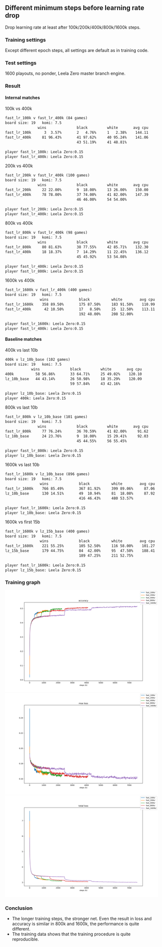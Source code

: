 ## Different minimum steps before learning rate drop

Drop learning rate at least after 100k/200k/400k/800k/1600k steps.

### Training settings

Except different epoch steps, all settings are default as in training code.

### Test settings

1600 playouts, no ponder, Leela Zero master branch engine.

### Result

#### Internal matches

100k vs 400k
```
fast_lr_100k v fast_lr_400k (84 games)
board size: 19   komi: 7.5
               wins              black         white       avg cpu
fast_lr_100k      3  3.57%       2   4.76%     1   2.38%    144.11
fast_lr_400k     81 96.43%       41 97.62%     40 95.24%    141.06
                                 43 51.19%     41 48.81%

player fast_lr_100k: Leela Zero:0.15
player fast_lr_400k: Leela Zero:0.15
```

200k vs 400k
```
fast_lr_200k v fast_lr_400k (100 games)
board size: 19   komi: 7.5
               wins              black         white       avg cpu
fast_lr_200k     22 22.00%       9  18.00%     13 26.00%    150.00
fast_lr_400k     78 78.00%       37 74.00%     41 82.00%    147.39
                                 46 46.00%     54 54.00%

player fast_lr_200k: Leela Zero:0.15
player fast_lr_400k: Leela Zero:0.15
```

800k vs 400k
```
fast_lr_800k v fast_lr_400k (98 games)
board size: 19   komi: 7.5
               wins              black         white       avg cpu
fast_lr_800k     80 81.63%       38 77.55%     42 85.71%    132.30
fast_lr_400k     18 18.37%       7  14.29%     11 22.45%    136.12
                                 45 45.92%     53 54.08%

player fast_lr_400k: Leela Zero:0.15
player fast_lr_800k: Leela Zero:0.15
```

1600k vs 400k
```
fast_lr_1600k v fast_lr_400k (400 games)
board size: 19   komi: 7.5
                wins              black          white        avg cpu
fast_lr_1600k    358 89.50%       175 87.50%     183 91.50%    110.99
fast_lr_400k      42 10.50%       17   8.50%     25  12.50%    113.11
                                  192 48.00%     208 52.00%

player fast_lr_1600k: Leela Zero:0.15
player fast_lr_400k: Leela Zero:0.15
```

#### Baseline matches

400k vs last 10b
```
400k v lz_10b_base (102 games)
board size: 19   komi: 7.5
            wins              black         white       avg cpu
400k          58 56.86%       33 64.71%     25 49.02%    120.10
lz_10b_base   44 43.14%       26 50.98%     18 35.29%    120.09
                              59 57.84%     43 42.16%

player lz_10b_base: Leela Zero:0.15
player 400k: Leela Zero:0.15
```

800k vs last 10b
```
fast_lr_800k v lz_10b_base (101 games)
board size: 19   komi: 7.5
               wins              black         white       avg cpu
fast_lr_800k     77 76.24%       36 70.59%     41 82.00%     91.62
lz_10b_base      24 23.76%       9  18.00%     15 29.41%     92.03
                                 45 44.55%     56 55.45%

player fast_lr_800k: Leela Zero:0.15
player lz_10b_base: Leela Zero:0.15
```

1600k vs last 10b
```
fast_lr_1600k v lz_10b_base (896 games)
board size: 19   komi: 7.5
                wins              black          white        avg cpu
fast_lr_1600k    766 85.49%       367 81.92%     399 89.06%     87.06
lz_10b_base      130 14.51%       49  10.94%     81  18.08%     87.92
                                  416 46.43%     480 53.57%

player fast_lr_1600k: Leela Zero:0.15
player lz_10b_base: Leela Zero:0.15
```

1600k vs first 15b
```
fast_lr_1600k v lz_15b_base (400 games)
board size: 19   komi: 7.5
                wins              black          white        avg cpu
fast_lr_1600k    221 55.25%       105 52.50%     116 58.00%    101.27
lz_15b_base      179 44.75%       84  42.00%     95  47.50%    188.41
                                  189 47.25%     211 52.75%

player fast_lr_1600k: Leela Zero:0.15
player lz_15b_base: Leela Zero:0.15
```

### Training graph

![fig_0](../data_prepare/image/different_steps_0.png)  
![fig_1](../data_prepare/image/different_steps_1.png)  
![fig_2](../data_prepare/image/different_steps_2.png)  

### Conclusion 

- The longer training steps, the stronger net. Even the result in loss and 
  accuracy is similar in 800k and 1600k, the performance is quite different.
- The training data shows that the training procedure is quite reproducible.
